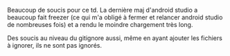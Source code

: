 Beaucoup de soucis pour ce td. La dernière maj d'android studio a beaucoup fait freezer (ce qui m'a obligé à fermer et relancer android studio de nombreuses fois) et a rendu le moindre chargement très long.

Des soucis au niveau du gitignore aussi, même en ayant ajouter les fichiers à ignorer, ils ne sont pas ignorés.
